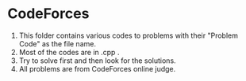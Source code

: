 # CodeForces
1. This folder contains various codes to problems with their "Problem Code" as the file name.
2. Most of the codes are in .cpp .
3. Try to solve first and then look for the solutions.
4. All problems are from CodeForces online judge.
